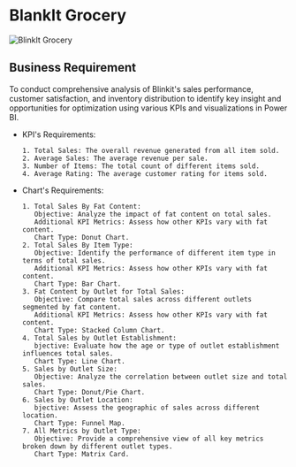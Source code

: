 # BlankIt Grocery

![BlinkIt Grocery](https://github.com/user-attachments/assets/16fafb92-8c82-4565-9558-83d47041d032)


## Business Requirement

To conduct comprehensive analysis of Blinkit's sales performance, customer satisfaction, and inventory distribution to identify key insight and opportunities for optimization using various KPIs and visualizations in Power BI.
- KPI's Requirements:

      1. Total Sales: The overall revenue generated from all item sold.
      2. Average Sales: The average revenue per sale.
      3. Number of Items: The total count of different items sold.
      4. Average Rating: The average customer rating for items sold.

- Chart's Requirements:
      
      1. Total Sales By Fat Content: 
         Objective: Analyze the impact of fat content on total sales.
         Additional KPI Metrics: Assess how other KPIs vary with fat content.
         Chart Type: Donut Chart.
      2. Total Sales By Item Type:
         Objective: Identify the performance of different item type in terms of total sales.
         Additional KPI Metrics: Assess how other KPIs vary with fat content.
         Chart Type: Bar Chart.
      3. Fat Content by Outlet for Total Sales:
         Objective: Compare total sales across different outlets segmented by fat content.
         Additional KPI Metrics: Assess how other KPIs vary with fat content.
         Chart Type: Stacked Column Chart.
      4. Total Sales by Outlet Establishment:
         bjective: Evaluate how the age or type of outlet establishment influences total sales.
         Chart Type: Line Chart.
      5. Sales by Outlet Size:
         Objective: Analyze the correlation between outlet size and total sales.
         Chart Type: Donut/Pie Chart.
      6. Sales by Outlet Location:
         bjective: Assess the geographic of sales across different location.
         Chart Type: Funnel Map.
      7. All Metrics by Outlet Type:
         Objective: Provide a comprehensive view of all key metrics broken down by different outlet types.
         Chart Type: Matrix Card.
